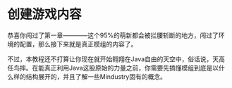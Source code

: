 # 创建游戏内容

恭喜你闯过了第一章————这个95%的萌新都会被拦腰斩断的地方，闯过了环境的配置，那么接下来就是真正模组的内容了。

不过，本教程还不打算让你现在就开始翱翔在Java自由的天空中，俗话说，天高任鸟摔。在能真正利用Java这股原始的力量之前，你需要先搞懂模组到底是以什么样的结构展开的，并且了解一些Mindustry固有的概念。